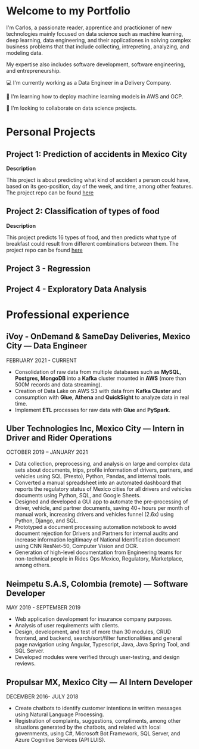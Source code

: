 # Welcome to my Portfolio 

I'm Carlos, a passionate reader, apprentice and practicioner of new technologies mainly focused on data science such as machine learning, deep learning, data engineering, and their applicationes in solving complex business problems that that include collecting, intrepreting, analyzing, and modeling data.

My expertise also includes software development, software engineering, and entrepreneurship.

💻 I'm currently working as a Data Engineer in a Delivery Company.

🌱 I'm learning how to deploy machine learning models in AWS and GCP.

👯 I'm looking to collaborate on data science projects.

# Personal Projects
## Project 1: Prediction of accidents in Mexico City 
**Description**

This project is about predicting what kind of accident a person could have, based on its geo-position, day of the week, and time, among other features. 
The project repo can be found [here](https://github.com/carloslme/accidents-prediction-cdmx)

## Project 2: Classification of types of food
**Description**

This project predicts 16 types of food, and then predicts what type of breakfast could result from different combinations between them.
The project repo can be found [here](https://github.com/carloslme/redconvolucional)

## Project 3 - Regression

## Project 4 - Exploratory Data Analysis


# Professional experience

## iVoy - OnDemand & SameDay Deliveries, Mexico City — **Data Engineer**
FEBRUARY 2021 - CURRENT
- Consolidation of raw data from multiple databases such as **MySQL, Postgres, MongoDB** into a **Kafka** cluster mounted in **AWS** (more than 500M records and data streaming).
- Creation of Data Lake on AWS S3 with data from **Kafka Cluster** and consumption with **Glue**, **Athena** and **QuickSight** to analyze data in real time.
- Implement **ETL** processes for raw data with **Glue** and **PySpark**.

## Uber Technologies Inc, Mexico City — **Intern in Driver and Rider Operations**
OCTOBER 2019 – JANUARY 2021
- Data collection, preprocessing, and analysis on large and complex data sets about documents, trips, profile information of drivers, partners, and vehicles using SQL (Presto), Python, Pandas, and internal tools.
- Converted a manual spreadsheet into an automated dashboard that reports the regulatory status of Mexico cities for all drivers and vehicles documents using Python, SQL, and Google Sheets.
- Designed and developed a GUI app to automate the pre-processing of driver, vehicle, and partner documents, saving 40+ hours per month of manual work, increasing drivers and vehicles funnel (2.6x) using Python, Django, and SQL.
- Prototyped a document processing automation notebook to avoid document rejection for Drivers and Partners for internal audits and increase information legitimacy of National Identification document using CNN ResNet-50, Computer Vision and OCR.
- Generation of high-level documentation from Engineering teams for non-technical people in Rides Ops Mexico, Regulatory, Marketplace, among others.

## Neimpetu S.A.S, Colombia (remote) — **Software Developer**
MAY 2019 - SEPTEMBER 2019
- Web application development for insurance company purposes.
- Analysis of user requirements with clients.
- Design, development, and test of more than 30 modules, CRUD frontend, and backend, search/sort/filter functionalities and general page navigation using Angular, Typescript, Java, Java Spring Tool, and SQL Server.
- Developed modules were verified through user-testing, and design reviews.

## Propulsar MX, Mexico City — **AI Intern Developer**
DECEMBER 2016- JULY 2018
- Create chatbots to identify customer intentions in written messages using Natural Language Processing.
- Registration of complaints, suggestions, compliments, among other situations generated by the chatbots, and related with local governments, using C#, Microsoft Bot Framework, SQL Server, and Azure Cognitive Services (API LUIS).
